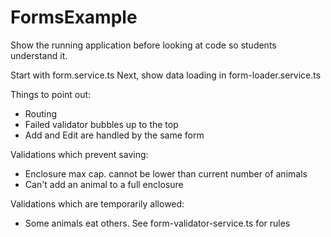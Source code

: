 # FormsExample

Show the running application before looking at code so students understand it.

Start with form.service.ts
Next, show data loading in form-loader.service.ts


Things to point out:
- Routing
- Failed validator bubbles up to the top
- Add and Edit are handled by the same form


Validations which prevent saving:
- Enclosure max cap. cannot be lower than current number of animals
- Can't add an animal to a full enclosure

Validations which are temporarily allowed:
- Some animals eat others. See form-validator-service.ts for rules
